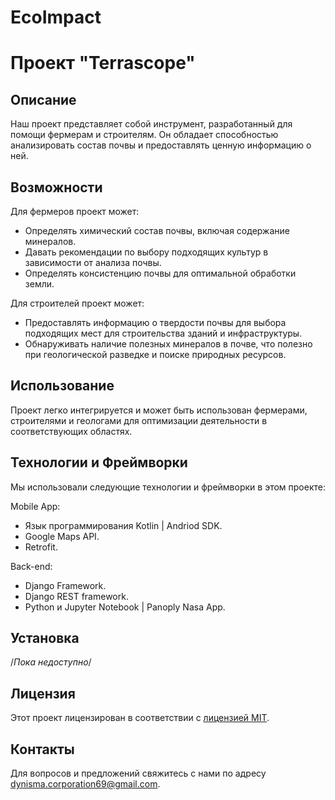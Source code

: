 # EcoImpact
# Проект "Terrascope"

## Описание
Наш проект представляет собой инструмент, разработанный для помощи фермерам и строителям. Он обладает способностью анализировать состав почвы и предоставлять ценную информацию о ней.

## Возможности
Для фермеров проект может:
- Определять химический состав почвы, включая содержание минералов.
- Давать рекомендации по выбору подходящих культур в зависимости от анализа почвы.
- Определять консистенцию почвы для оптимальной обработки земли.

Для строителей проект может:
- Предоставлять информацию о твердости почвы для выбора подходящих мест для строительства зданий и инфраструктуры.
- Обнаруживать наличие полезных минералов в почве, что полезно при геологической разведке и поиске природных ресурсов.

## Использование
Проект легко интегрируется и может быть использован фермерами, строителями и геологами для оптимизации деятельности в соответствующих областях.

## Технологии и Фреймворки
Мы использовали следующие технологии и фреймворки в этом проекте:

Mobile App:
- Язык программирования Kotlin | Andriod SDK.
- Google Maps API.
- Retrofit.

Back-end:
- Django Framework.
- Django REST framework.
- Python и Jupyter Notebook | Panoply Nasa App.

## Установка
/*Пока недоступно*/

## Лицензия
Этот проект лицензирован в соответствии с [лицензией MIT](LICENSE).

## Контакты
Для вопросов и предложений свяжитесь с нами по адресу dynisma.corporation69@gmail.com.

